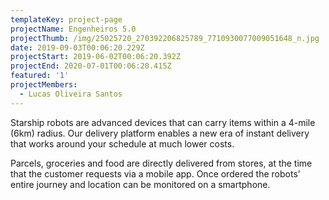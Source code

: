 ```yaml
---
templateKey: project-page
projectName: Engenheiros 5.0
projectThumb: /img/25025720_270392206825789_7710930077009051648_n.jpg
date: 2019-09-03T00:06:20.229Z
projectStart: 2019-06-02T00:06:20.392Z
projectEnd: 2020-07-01T00:06:20.415Z
featured: '1'
projectMembers:
  - Lucas Oliveira Santos
---
```

Starship robots are advanced devices that can carry items within a 4-mile (6km) radius. Our delivery platform enables a new era of instant delivery that works around your schedule at much lower costs.

Parcels, groceries and food are directly delivered from stores, at the time that the customer requests via a mobile app. Once ordered the robots’ entire journey and location can be monitored on a smartphone.
